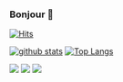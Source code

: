 ### Bonjour 👋
[![Hits](https://hits.seeyoufarm.com/api/count/incr/badge.svg?url=https%3A%2F%2Fgithub.com%2Fsnrtn-counter&count_bg=%23000000&title_bg=%233096FF&icon=react.svg&icon_color=%23FFFFFF&title=Junhan&edge_flat=true)](https://hits.seeyoufarm.com)

<!--
**snrtn/snrtn** is a ✨ _special_ ✨ repository because its `README.md` (this file) appears on your GitHub profile.

Here are some ideas to get you started:

- 🔭 I’m currently working on ...
- 🌱 I’m currently learning ...
- 👯 I’m looking to collaborate on ...
- 🤔 I’m looking for help with ...
- 💬 Ask me about ...
- 📫 How to reach me: ...
- 😄 Pronouns: ...
- ⚡ Fun fact: ...
-->

[![github stats](https://github-readme-stats.vercel.app/api?username=snrtn&show_icons=true&hide_border=true)](https://github.com/snrtn)
[![Top Langs](https://github-readme-stats.vercel.app/api/top-langs/?username=snrtn&layout=compact)](https://github.com/snrtn)

<a href="" target="_blank"><img src="https://img.shields.io/badge/JavaScript-EFD81D?style=flat-square&logo=JavaScript&logoColor=black"/></a>
<a href="" target="_blank"><img src="https://img.shields.io/badge/React.Js-61DBFB?style=flat-square&logo=React&logoColor=black"/></a>
<a href="" target="_blank"><img src="https://img.shields.io/badge/TypeScript-2F74C0?style=flat-square&logo=TypeScript&logoColor=white"/></a>

